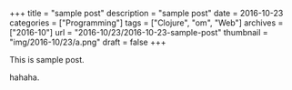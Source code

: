 +++
title = "sample post"
description = "sample post"
date = 2016-10-23
categories = ["Programming"]
tags = ["Clojure", "om", "Web"]
archives = ["2016-10"]
url = "2016-10/23/2016-10-23-sample-post"
thumbnail = "img/2016-10/23/a.png"
draft = false
+++

This is sample post.

<!--more-->

hahaha.

